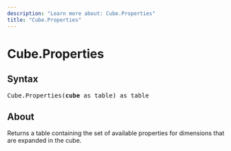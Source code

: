 ```yaml
---
description: "Learn more about: Cube.Properties"
title: "Cube.Properties"
---
```

# Cube.Properties

## Syntax

<pre>
Cube.Properties(<b>cube</b> as table) as table
</pre>

## About

Returns a table containing the set of available properties for dimensions that are expanded in the cube.
